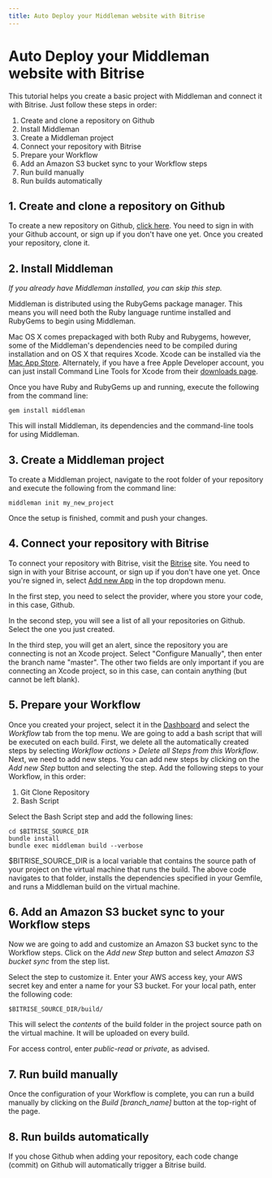 ```yaml
---
title: Auto Deploy your Middleman website with Bitrise
---
```


# Auto Deploy your Middleman website with Bitrise

This tutorial helps you create a basic project with Middleman and connect it with Bitrise. Just follow these steps in order:

1. Create and clone a repository on Github
2. Install Middleman
3. Create a Middleman project
4. Connect your repository with Bitrise
5. Prepare your Workflow
6. Add an Amazon S3 bucket sync to your Workflow steps
7. Run build manually
8. Run builds automatically

## 1. Create and clone a repository on Github

To create a new repository on Github, [click here](https://github.com/repositories/new). You need to sign in with your Github account, or sign up if you don't have one yet. Once you created your repository, clone it.

## 2. Install Middleman

*If you already have Middleman installed, you can skip this step.*

Middleman is distributed using the RubyGems package manager. This means you will need both the Ruby language runtime installed and RubyGems to begin using Middleman.

Mac OS X comes prepackaged with both Ruby and Rubygems, however, some of the Middleman's dependencies need to be compiled during installation and on OS X that requires Xcode. Xcode can be installed via the [Mac App Store](http://itunes.apple.com/us/app/xcode/id497799835?ls=1&mt=12). Alternately, if you have a free Apple Developer account, you can just install Command Line Tools for Xcode from their [downloads page](https://developer.apple.com/downloads/index.action).

Once you have Ruby and RubyGems up and running, execute the following from the command line:

	gem install middleman

This will install Middleman, its dependencies and the command-line tools for using Middleman.

## 3. Create a Middleman project

To create a Middleman project, navigate to the root folder of your repository and execute the following from the command line:

	middleman init my_new_project

Once the setup is finished, commit and push your changes.

## 4. Connect your repository with Bitrise

To connect your repository with Bitrise, visit the [Bitrise](http://www.bitrise.io/) site. You need to sign in with your Bitrise account, or sign up if you don't have one yet. Once you're signed in, select [Add new App](http://www.bitrise.io/apps/add) in the top dropdown menu.

In the first step, you need to select the provider, where you store your code, in this case, Github.

In the second step, you will see a list of all your repositories on Github. Select the one you just created.

In the third step, you will get an alert, since the repository you are connecting is not an Xcode project. Select "Configure Manually", then enter the branch name "master". The other two fields are only important if you are connecting an Xcode project, so in this case, can contain anything (but cannot be left blank).

## 5. Prepare your Workflow

Once you created your project, select it in the [Dashboard](http://www.bitrise.io/dashboard) and select the *Workflow* tab from the top menu. We are going to add a bash script that will be executed on each build. First, we delete all the automatically created steps by selecting *Workflow actions > Delete all Steps from this Workflow*. Next, we need to add new steps. You can add new steps by clicking on the *Add new Step* button and selecting the step. Add the following steps to your Workflow, in this order:

1. Git Clone Repository
2. Bash Script

Select the Bash Script step and add the following lines:

	cd $BITRISE_SOURCE_DIR
	bundle install
	bundle exec middleman build --verbose

$BITRISE_SOURCE_DIR is a local variable that contains the source path of your project on the virtual machine that runs the build. The above code navigates to that folder, installs the dependencies specified in your Gemfile, and runs a Middleman build on the virtual machine.

## 6. Add an Amazon S3 bucket sync to your Workflow steps

Now we are going to add and customize an Amazon S3 bucket sync to the Workflow steps. Click on the *Add new Step* button and select *Amazon S3 bucket sync* from the step list.

Select the step to customize it. Enter your AWS access key, your AWS secret key and enter a name for your S3 bucket. For your local path, enter the following code:

	$BITRISE_SOURCE_DIR/build/

This will select the *contents* of the build folder in the project source path on the virtual machine. It will be uploaded on every build.

For access control, enter *public-read* or *private*, as advised.

## 7. Run build manually

Once the configuration of your Workflow is complete, you can run a build manually by clicking on the *Build [branch_name]* button at the top-right of the page.

## 8. Run builds automatically

If you chose Github when adding your repository, each code change (commit) on Github will automatically trigger a Bitrise build.